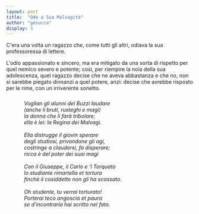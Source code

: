 ```yaml
---
layout: post
title:  "Ode a Sua Malvagità"
author: "gesucca"
display: 3
---
```


C'era una volta un ragazzo che, come tutti gli altri, odiava la sua professoressa di lettere.

L'odio appassionato e sincero, ma era mitigato da una sorta di rispetto per quel nemico severo e potente; così, per riempire la noia della sua adolescenza, quel ragazzo decise che ne aveva abbastanza e che no, non si sarebbe piegato dinnanzi a quel potere, anzi: decise che avrebbe risposto per le rime, con un irriverente sonetto.

<div style="font-style: italic; margin-top: 24px; margin-bottom: 24px; padding-left: 48px;">
Voglian gli alunni del Buzzi laudare<br/>
(anche li bruti, rusteghi e magi)<br/>
la donna che li farà tribolare;<br/>
ella è lei: la Regina dei Malvagi.<br/>
<br>
Ella distrugge il giovin sperare<br/>
degli studiosi, privandone gli agi,<br/>
costringe a claudersi, fa disperare;<br/>
ricca è del poter dei suoi magi<br/>
<br>
Con il Giuseppe, il Carlo e ‘l Torquato<br/>
lo studiante rimartella et tortura<br/>
finchè il cosiddetto non gli ha scassato.<br/>
<br>
Oh studente, tu verrai torturato!<br/>
Porterai teco angoscia et paura<br/>
se d’incontrarla hai scritto nel fato.<br/>
</div>